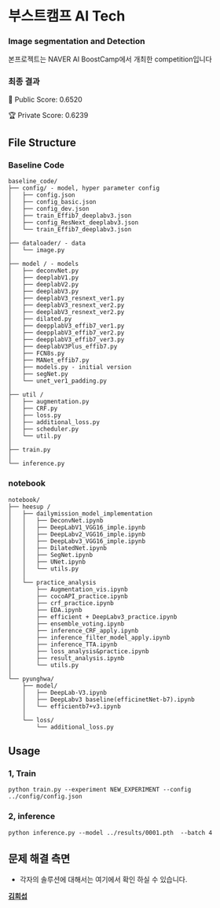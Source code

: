 # 부스트캠프 AI Tech

### Image segmentation and Detection
본프로젝트는 NAVER AI BoostCamp에서 개최한 competition입니다

### 최종 결과
🧨 Public Score: 0.6520

🏆 Private Score: 0.6239

## File Structure

### Baseline Code
```
baseline_code/
├── config/ - model, hyper parameter config
│   ├── config.json
│   ├── config_basic.json
│   ├── config_dev.json
│   ├── train_Effib7_deeplabv3.json
│   ├── config_ResNext_deeplabv3.json
│   └── train_Effib7_deeplabv3.json
│
├── dataloader/ - data 
│   └── image.py
│
├── model / - models
│   ├── deconvNet.py
│   ├── deeplabV1.py
│   ├── deeplabV2.py
│   ├── deeplabV3.py
│   ├── deeplabV3_resnext_ver1.py
│   ├── deeplabV3_resnext_ver2.py
│   ├── deeplabV3_resnext_ver2.py
│   ├── dilated.py
│   ├── deepplabV3_effib7_ver1.py 
│   ├── deepplabV3_effib7_ver2.py 
│   ├── deepplabV3_effib7_ver3.py 
│   ├── deeplabV3Plus_effib7.py
│   ├── FCN8s.py
│   ├── MANet_effib7.py
│   ├── models.py - initial version
│   ├── segNet.py
│   └── unet_ver1_padding.py
│
├── util /
│   ├── augmentation.py
│   ├── CRF.py
│   ├── loss.py
│   ├── additional_loss.py
│   ├── scheduler.py
│   └── util.py
│
├── train.py
│
└── inference.py
```

### notebook
```
notebook/
├── heesup /
│   ├── dailymission_model_implementation
│   │   ├── DeconvNet.ipynb
│   │   ├── DeepLabV1_VGG16_imple.ipynb
│   │   ├── DeepLabv2_VGG16_imple.ipynb
│   │   ├── DeepLabv3_VGG16_imple.ipynb
│   │   ├── DilatedNet.ipynb
│   │   ├── SegNet.ipynb                          
│   │   ├── UNet.ipynb
│   │   └── utils.py
│   │ 
│   └── practice_analysis
│       ├── Augmentation_vis.ipynb
│       ├── cocoAPI_practice.ipynb
│       ├── crf_practice.ipynb
│       ├── EDA.ipynb
│       ├── efficient + DeepLabv3_practice.ipynb
│       ├── ensemble_voting.ipynb
│       ├── inference_CRF_apply.ipynb
│       ├── inference_filter_model_apply.ipynb
│       ├── inference_TTA.ipynb
│       ├── loss_analysis&practice.ipynb
│       ├── result_analysis.ipynb
│       └── utils.py
│
└── pyunghwa/
    ├── model/
    │   ├── DeepLab-V3.ipynb
    │   ├── DeepLabv3 baseline(efficinetNet-b7).ipynb
    │   └── efficientb7+v3.ipynb
    │ 
    └── loss/
        └── additional_loss.py

```

## Usage
### 1, Train
```
python train.py --experiment NEW_EXPERIMENT --config ../config/config.json
```
### 2, inference
```
python inference.py --model ../results/0001.pth  --batch 4
```

## 문제 해결 측면
- 각자의 솔루션에 대해서는 여기에서 확인 하실 수 있습니다.

**[김희섭](https://github.com/bcaitech1/p3-ims-obd-detecting-your-mind-ssap-possible/blob/master/sementic_segmentation/personal/heesup/README.md)**

